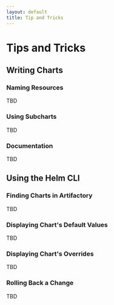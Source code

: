 ```yaml
---
layout: default
title: Tip and Tricks
---
```


# Tips and Tricks

## Writing Charts

### Naming Resources

TBD

### Using Subcharts

TBD

### Documentation

TBD

## Using the Helm CLI

### Finding Charts in Artifactory

TBD

### Displaying Chart's Default Values

TBD

### Displaying Chart's Overrides

TBD

### Rolling Back a Change

TBD
